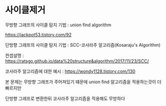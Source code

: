 # 사이클제거

무방향 그래프의 사이클 탐지 기법 : union find algorithm

https://jackpot53.tistory.com/92


단방향 그래프의 사이클 탐지 기법 : SCC-코사라주 알고리즘(Kosaraju's Algorithm)

컨셉설명 : https://ratsgo.github.io/data%20structure&algorithm/2017/11/23/SCC/

코사라주 알고리즘에 대한 예시 : https://wondy1128.tistory.com/130


본 문제는 무방향 그래프가 주어져있기 떄문에 union find 알고리즘을 적용하는것이 더 빠르지만

단방향 그래프로 변환한뒤 코사라주 알고리즘을 적용해도 무방하다
